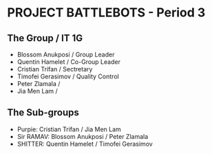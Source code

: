 # PROJECT BATTLEBOTS - Period 3


## The Group          / IT 1G
- Blossom Anukposi    / Group Leader
- Quentin Hamelet     / Co-Group Leader
- Cristian Trifan     / Sectretary
- Timofei Gerasimov   / Quality Control
- Peter Zlamala       / 
- Jia Men Lam         / 


## The Sub-groups
- Purpie:             Cristian Trifan / Jia Men Lam
- Sir RAMAV:          Blossom Anukposi / Peter Zlamala
- SHITTER:            Quentin Hamelet / Timofei Gerasimov

